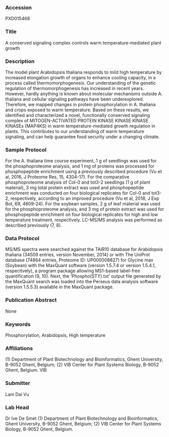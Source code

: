 ### Accession
PXD015468

### Title
A conserved signaling complex controls warm temperature-mediated plant growth

### Description
The model plant Arabidopsis thaliana responds to mild high temperature by increased elongation growth of organs to enhance cooling capacity, in a process called thermomorphogenesis. Our understanding of the genetic regulation of thermomorphogenesis has increased in recent years. However, hardly anything is known about molecular mechanisms outside A. thaliana and cellular signaling pathways have been underexplored. Therefore, we mapped changes in protein phosphorylation in A. thaliana and crops exposed to warm temperature. Based on these results, we identified and characterized a novel, functionally conserved signaling complex of MITOGEN-ACTIVATED PROTEIN KINASE KINASE KINASE KINASEs (MAP4KS) in warm temperature-mediated growth regulation in plants. This contributes to our understanding of warm temperature signaling, and can help guarantee food security under a changing climate.

### Sample Protocol
For the A. thaliana time course experiment, 1 g of seedlings was used for the phosphoproteome analysis, and 1 mg of proteins was processed for phosphopeptide enrichment using a previously described procedure (Vu et al, 2016, J Proteome Res, 15, 4304-17). For the comparative phosphoproteome analysis of Col-0 and tot3-2 seedlings (1 g of plant material), 3 mg total protein extract was used and phosphopeptide enrichment was conducted on four biological replicates for Col-0 and tot3-2, respectively, according to an improved procedure (Vu et al, 2018, J Exp Bot, 69, 4609-24). For the soybean samples,  2 g of leaf material was used for the phosphoproteome analysis, and 3 mg of protein extract was used for phosphopeptide enrichment on four biological replicates for high and low temperature treatment, respectively. LC-MS/MS analysis was performed as described previously (7, 8).

### Data Protocol
MS/MS spectra were searched against the TAIR10 database for Arabidopsis thaliana (34509 entries, version November, 2014) or with The UniProt database (74864 entries, Proteome ID: UP000008827) for Glycine max (Soybean) with the MaxQuant software (version 1.5.7.4 or version 1.5.4.1, respecitvely), a program package allowing MS1-based label-free quantification (9, 10). Next, the ‘Phospho(STY).txt’ output file generated by the MaxQuant search was loaded into the Perseus data analysis software (version 1.5.5.3) available in the MaxQuant package.

### Publication Abstract
None

### Keywords
Phosphorylation, Arabidopsis, High temperature

### Affiliations
(1) Department of Plant Biotechnology and Bioinformatics, Ghent University, B-9052 Ghent, Belgium;  (2) VIB Center for Plant Systems Biology, B-9052 Ghent, Belgium.
VIB

### Submitter
Lam Dai Vu

### Lab Head
Dr Ive De Smet
(1) Department of Plant Biotechnology and Bioinformatics, Ghent University, B-9052 Ghent, Belgium;  (2) VIB Center for Plant Systems Biology, B-9052 Ghent, Belgium.


